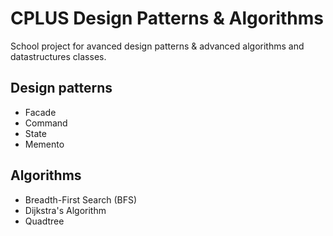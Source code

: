 # CPLUS Design Patterns & Algorithms

School project for avanced design patterns & advanced algorithms and datastructures classes.

## Design patterns

- Facade
- Command
- State
- Memento

## Algorithms

- Breadth-First Search (BFS)
- Dijkstra's Algorithm
- Quadtree
